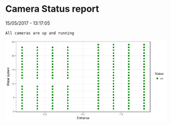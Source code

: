 Camera Status report
================
15/05/2017 - 13:17:05

    All cameras are up and running

![](camreport_files/figure-markdown_github/unnamed-chunk-2-1.png)
